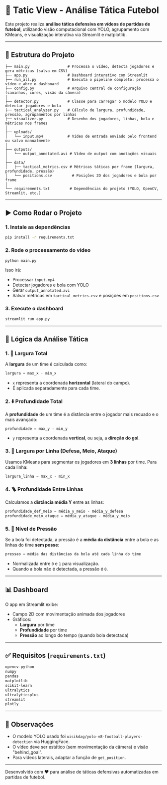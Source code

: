 
# 🧠 Tatic View - Análise Tática Futebol

Este projeto realiza **análise tática defensiva em vídeos de partidas de futebol**, utilizando visão computacional com YOLO, agrupamento com KMeans, e visualização interativa via Streamlit e matplotlib.

---

## 📂 Estrutura do Projeto

```
├── main.py                 # Processa o vídeo, detecta jogadores e gera métricas (salva em CSV)
├── app.py                  # Dashboard interativo com Streamlit
├── run_all.py              # Executa o pipeline completo: processa o vídeo e abre o dashboard
├── config.py               # Arquivo central de configuração (caminhos, cores, visão da câmera)
│
├── detector.py             # Classe para carregar o modelo YOLO e detectar jogadores e bola
├── tactical_analyzer.py    # Cálculo de largura, profundidade, pressão, agrupamentos por linhas
├── visualizer.py           # Desenho dos jogadores, linhas, bola e métricas nos frames
│
├── uploads/
│   └── input.mp4           # Vídeo de entrada enviado pelo frontend ou salvo manualmente
│
├── outputs/
│   └── output_annotated.avi # Vídeo de output com anotações visuais
│
├── data/
│   ├── tactical_metrics.csv # Métricas táticas por frame (largura, profundidade, pressão)
│   └── positions.csv         # Posições 2D dos jogadores e bola por frame
│
└── requirements.txt         # Dependências do projeto (YOLO, OpenCV, Streamlit, etc.)
```

---

## ▶ Como Rodar o Projeto

### 1. Instale as dependências
```bash
pip install -r requirements.txt
```

### 2. Rode o processamento do vídeo
```bash
python main.py
```

Isso irá:
- Processar `input.mp4`
- Detectar jogadores e bola com YOLO
- Gerar `output_annotated.avi`
- Salvar métricas em `tactical_metrics.csv` e posições em `positions.csv`

### 3. Execute o dashboard
```bash
streamlit run app.py
```

---

## 🧠 Lógica da Análise Tática

### 1. 🎯 Largura Total
A **largura** de um time é calculada como:
```python
largura = max_x - min_x
```
- `x` representa a coordenada **horizontal** (lateral do campo).
- É aplicada separadamente para cada time.

### 2. ⬇️ Profundidade Total
A **profundidade** de um time é a distância entre o jogador mais recuado e o mais avançado:
```python
profundidade = max_y - min_y
```
- `y` representa a coordenada **vertical**, ou seja, a **direção do gol**.

### 3. 📏 Largura por Linha (Defesa, Meio, Ataque)
Usamos KMeans para segmentar os jogadores em **3 linhas** por time.
Para cada linha:
```python
largura_linha = max_x - min_x
```

### 4. 🪜 Profundidade Entre Linhas
Calculamos a **distância média Y** entre as linhas:
```python
profundidade_def_meio = média_y_meio - média_y_defesa
profundidade_meio_ataque = média_y_ataque - média_y_meio
```

### 5. 🎯 Nível de Pressão
Se a bola foi detectada, a pressão é a **média da distância** entre a bola e as linhas do time **sem posse**:
```python
pressao = média das distâncias da bola até cada linha do time
```
- Normalizada entre `0` e `1` para visualização.
- Quando a bola não é detectada, a pressão é `0`.

---

## 📊 Dashboard

O app em Streamlit exibe:
- Campo 2D com movimentação animada dos jogadores
- Gráficos:
  - **Largura** por time
  - **Profundidade** por time
  - **Pressão** ao longo do tempo (quando bola detectada)

---

## ✅ Requisitos (`requirements.txt`)

```txt
opencv-python
numpy
pandas
matplotlib
scikit-learn
ultralytics
ultralyticsplus
streamlit
plotly
```

---

## 📌 Observações

- O modelo YOLO usado foi `uisikdag/yolo-v8-football-players-detection` via HuggingFace.
- O vídeo deve ser estático (sem movimentação da câmera) e visão "behind_goal".
- Para vídeos laterais, adaptar a função de `get_position`.

---

Desenvolvido com ❤️ para análise de táticas defensivas automatizadas em partidas de futebol.
